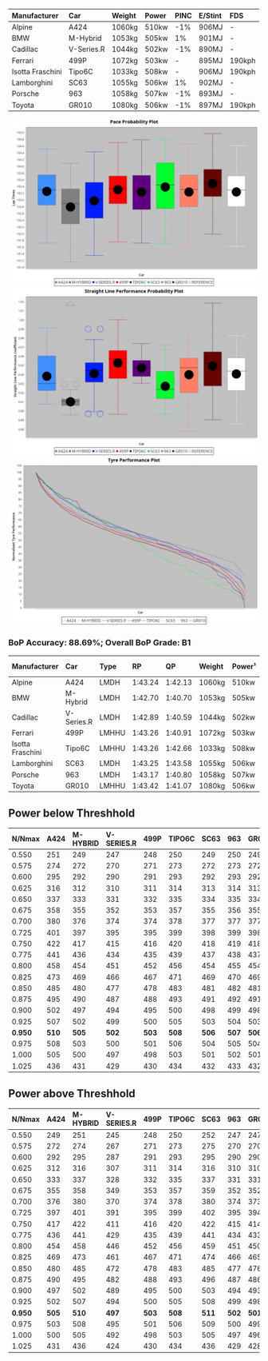 | Manufacturer     | Car        | Weight | Power | PINC    | E/Stint | FDS     |
|:-|:-|:-|:-|:-|:-|:-|
| Alpine           | A424       | 1060kg | 510kw | -1%     | 906MJ   |    -    |
| BMW              | M-Hybrid   | 1053kg | 505kw | 1%      | 901MJ   |    -    |
| Cadillac         | V-Series.R | 1044kg | 502kw | -1%     | 890MJ   |    -    |
| Ferrari          | 499P       | 1072kg | 503kw |    -    | 895MJ   | 190kph  |
| Isotta Fraschini | Tipo6C     | 1033kg | 508kw |    -    | 906MJ   | 190kph  |
| Lamborghini      | SC63       | 1055kg | 506kw | 1%      | 902MJ   |    -    |
| Porsche          | 963        | 1058kg | 507kw | -1%     | 893MJ   |    -    |
| Toyota           | GR010      | 1080kg | 506kw | -1%     | 897MJ   | 190kph  |

![PACECHART](./IMG/ACOMETHOD.png)
![STRAIGHTLINEPERFORMANCECHART](./IMG/ACOMETHOD_sp.png)
![TYREPERFORMANCECHART](./IMG/ACOMETHOD_tw.png)

### BoP Accuracy: 88.69%; Overall BoP Grade: B1
| Manufacturer     | Car        | Type  | RP      | QP      | Weight | Power¹ | Threshhold | PINC    | Power² | E/Stint | AVG Vmax  | FDS     | RDLC | L/Stint | BOP-Grade | Model Accuracy | Model Points | Match%  |
|:-|:-|:-|:-|:-|:-|:-|:-|:-|:-|:-|:-|:-|:-|:-|:-|:-|:-|:-|
| Alpine           | A424       | LMDH  | 1:43.24 | 1:42.13 | 1060kg | 510kw  | 210.0kph   | -1%     | 505kw  |  906MJ  | 291.49kph |    -    | 1.00 | 33      | +C1       | 100.00%        | 642          | 75.15%  |
| BMW              | M-Hybrid   | LMDH  | 1:42.70 | 1:40.70 | 1053kg | 505kw  | 210.0kph   | 1%      | 510kw  |  901MJ  | 288.73kph |    -    | 1.01 | 33      | -C1       | 100.00%        | 1714         | 75.72%  |
| Cadillac         | V-Series.R | LMDH  | 1:42.89 | 1:40.59 | 1044kg | 502kw  | 210.0kph   | -1%     | 497kw  |  890MJ  | 291.44kph |    -    | 1.02 | 33      | -B1       | 98.95%         | 2271         | 89.29%  |
| Ferrari          | 499P       | LMHHU | 1:43.26 | 1:40.91 | 1072kg | 503kw  | 210.0kph   |    -    | 503kw  |  895MJ  | 292.72kph | 190kph  | 1.02 | 33      | ~A1       | 99.93%         | 2718         | 100.00% |
| Isotta Fraschini | Tipo6C     | LMHHU | 1:43.26 | 1:42.66 | 1033kg | 508kw  | 210.0kph   |    -    | 508kw  |  906MJ  | 294.35kph | 190kph  | 1.08 | 33      | +C2       | 92.36%         | 133          | 72.02%  |
| Lamborghini      | SC63       | LMDH  | 1:43.25 | 1:43.58 | 1055kg | 506kw  | 210.0kph   | 1%      | 511kw  |  902MJ  | 290.33kph |    -    | 1.04 | 33      | ~A1       | 96.54%         | 418          | 100.00% |
| Porsche          | 963        | LMDH  | 1:43.17 | 1:40.80 | 1058kg | 507kw  | 210.0kph   | -1%     | 502kw  |  893MJ  | 291.54kph |    -    | 1.00 | 33      | ~A1       | 99.98%         | 6168         | 100.00% |
| Toyota           | GR010      | LMHHU | 1:43.42 | 1:41.07 | 1080kg | 506kw  | 210.0kph   | -1%     | 501kw  |  897MJ  | 291.80kph | 190kph  | 1.01 | 33      | ~A1       | 98.53%         | 3557         | 97.31%  |

## Power below Threshhold
| N/Nmax    | A424    | M-HYBRID | V-SERIES.R | 499P    | TIPO6C  | SC63    | 963     | GR010   |
|:-|:-|:-|:-|:-|:-|:-|:-|:-|
|  0.550    |  251    |  249     |  247       |  248    |  250    |  249    |  250    |  249    |
|  0.575    |  274    |  272     |  270       |  271    |  273    |  272    |  273    |  272    |
|  0.600    |  295    |  292     |  290       |  291    |  293    |  292    |  293    |  292    |
|  0.625    |  316    |  312     |  310       |  311    |  314    |  313    |  314    |  313    |
|  0.650    |  337    |  333     |  331       |  332    |  335    |  334    |  335    |  334    |
|  0.675    |  358    |  355     |  352       |  353    |  357    |  355    |  356    |  355    |
|  0.700    |  380    |  376     |  374       |  374    |  378    |  377    |  377    |  377    |
|  0.725    |  401    |  397     |  395       |  395    |  399    |  398    |  399    |  398    |
|  0.750    |  422    |  417     |  415       |  416    |  420    |  418    |  419    |  418    |
|  0.775    |  441    |  436     |  434       |  435    |  439    |  437    |  438    |  437    |
|  0.800    |  458    |  454     |  451       |  452    |  456    |  454    |  455    |  454    |
|  0.825    |  473    |  469     |  466       |  467    |  471    |  469    |  470    |  469    |
|  0.850    |  485    |  480     |  477       |  478    |  483    |  481    |  482    |  481    |
|  0.875    |  495    |  490     |  487       |  488    |  493    |  491    |  492    |  491    |
|  0.900    |  502    |  497     |  494       |  495    |  500    |  498    |  499    |  498    |
|  0.925    |  507    |  502     |  499       |  500    |  505    |  503    |  504    |  503    |
| **0.950** | **510** | **505**  | **502**    | **503** | **508** | **506** | **507** | **506** |
|  0.975    |  508    |  503     |  500       |  501    |  506    |  504    |  505    |  504    |
|  1.000    |  505    |  500     |  497       |  498    |  503    |  501    |  502    |  501    |
|  1.025    |  436    |  431     |  429       |  430    |  434    |  432    |  433    |  432    |

## Power above Threshhold
| N/Nmax    | A424    | M-HYBRID | V-SERIES.R | 499P    | TIPO6C  | SC63    | 963     | GR010   |
|:-|:-|:-|:-|:-|:-|:-|:-|:-|
|  0.550    |  249    |  251     |  245       |  248    |  250    |  252    |  247    |  247    |
|  0.575    |  272    |  274     |  267       |  271    |  273    |  275    |  270    |  270    |
|  0.600    |  292    |  295     |  287       |  291    |  293    |  295    |  290    |  290    |
|  0.625    |  312    |  316     |  307       |  311    |  314    |  316    |  310    |  310    |
|  0.650    |  333    |  337     |  328       |  332    |  335    |  337    |  331    |  331    |
|  0.675    |  355    |  358     |  349       |  353    |  357    |  359    |  352    |  352    |
|  0.700    |  376    |  380     |  370       |  374    |  378    |  380    |  374    |  373    |
|  0.725    |  397    |  401     |  391       |  395    |  399    |  402    |  395    |  394    |
|  0.750    |  417    |  422     |  411       |  416    |  420    |  422    |  415    |  414    |
|  0.775    |  436    |  441     |  429       |  435    |  439    |  441    |  434    |  433    |
|  0.800    |  454    |  458     |  446       |  452    |  456    |  459    |  451    |  450    |
|  0.825    |  469    |  473     |  461       |  467    |  471    |  474    |  466    |  465    |
|  0.850    |  480    |  485     |  472       |  478    |  483    |  485    |  477    |  476    |
|  0.875    |  490    |  495     |  482       |  488    |  493    |  496    |  487    |  486    |
|  0.900    |  497    |  502     |  489       |  495    |  500    |  503    |  494    |  493    |
|  0.925    |  502    |  507     |  494       |  500    |  505    |  508    |  499    |  498    |
| **0.950** | **505** | **510**  | **497**    | **503** | **508** | **511** | **502** | **501** |
|  0.975    |  503    |  508     |  495       |  501    |  506    |  509    |  500    |  499    |
|  1.000    |  500    |  505     |  492       |  498    |  503    |  505    |  497    |  496    |
|  1.025    |  431    |  436     |  424       |  430    |  434    |  436    |  429    |  428    |
